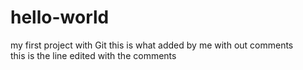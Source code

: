 # hello-world
my first project with Git
this is what added by me with out comments  
this is the line edited with the comments
